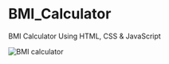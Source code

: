 # BMI_Calculator
BMI Calculator Using HTML, CSS &amp; JavaScript


![BMI calculator](https://github.com/BhoomikaGhul/BMI_Calculator/assets/121854997/51d1dc8b-f6b6-4615-98db-b50908394966)

